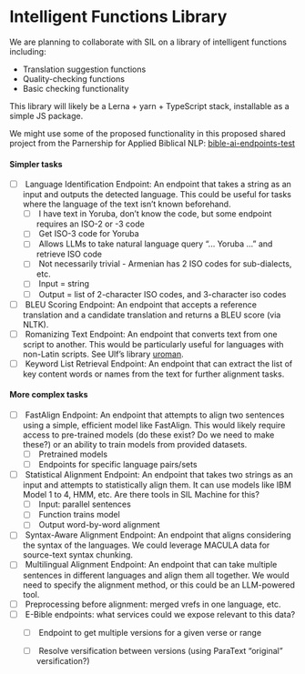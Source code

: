 # Intelligent Functions Library

We are planning to collaborate with SIL on a library of intelligent functions including:

* Translation suggestion functions
* Quality-checking functions
* Basic checking functionality

This library will likely be a Lerna + yarn + TypeScript stack, installable as a simple JS package.

We might use some of the proposed functionality in this proposed shared project from the Parnership for Applied Biblical NLP: [bible-ai-endpoints-test](https://github.com/BibleNLP/bible-ai-endpoints-test/blob/main/README.md#list-of-endpoints)

#### Simpler tasks

* [ ] &#x20;Language Identification Endpoint: An endpoint that takes a string as an input and outputs the detected language. This could be useful for tasks where the language of the text isn’t known beforehand.
  * [ ] &#x20;I have text in Yoruba, don’t know the code, but some endpoint requires an ISO-2 or -3 code
  * [ ] &#x20;Get ISO-3 code for Yoruba
  * [ ] &#x20;Allows LLMs to take natural language query “... Yoruba …” and retrieve ISO code
  * [ ] &#x20;Not necessarily trivial - Armenian has 2 ISO codes for sub-dialects, etc.
  * [ ] &#x20;Input = string
  * [ ] &#x20;Output = list of 2-character ISO codes, and 3-character iso codes
* [ ] &#x20;BLEU Scoring Endpoint: An endpoint that accepts a reference translation and a candidate translation and returns a BLEU score (via NLTK).
* [ ] &#x20;Romanizing Text Endpoint: An endpoint that converts text from one script to another. This would be particularly useful for languages with non-Latin scripts. See Ulf’s library [uroman](https://github.com/isi-nlp/uroman/issues/9).
* [ ] &#x20;Keyword List Retrieval Endpoint: An endpoint that can extract the list of key content words or names from the text for further alignment tasks.

#### More complex tasks

* [ ] &#x20;FastAlign Endpoint: An endpoint that attempts to align two sentences using a simple, efficient model like FastAlign. This would likely require access to pre-trained models (do these exist? Do we need to make these?) or an ability to train models from provided datasets.&#x20;
  * [ ] &#x20;Pretrained models
  * [ ] &#x20;Endpoints for specific language pairs/sets
* [ ] &#x20;Statistical Alignment Endpoint: An endpoint that takes two strings as an input and attempts to statistically align them. It can use models like IBM Model 1 to 4, HMM, etc. Are there tools in SIL Machine for this?
  * [ ] &#x20;Input: parallel sentences
  * [ ] &#x20;Function trains model
  * [ ] &#x20;Output word-by-word alignment
* [ ] &#x20;Syntax-Aware Alignment Endpoint: An endpoint that aligns considering the syntax of the languages. We could leverage MACULA data for source-text syntax chunking.
* [ ] &#x20;Multilingual Alignment Endpoint: An endpoint that can take multiple sentences in different languages and align them all together. We would need to specify the alignment method, or this could be an LLM-powered tool.
* [ ] &#x20;Preprocessing before alignment: merged vrefs in one language, etc.
* [ ] &#x20;E-Bible endpoints: what services could we expose relevant to this data?
  * [ ] &#x20;Endpoint to get multiple versions for a given verse or range
  * [ ] &#x20;Resolve versification between versions (using ParaText “original” versification?)

